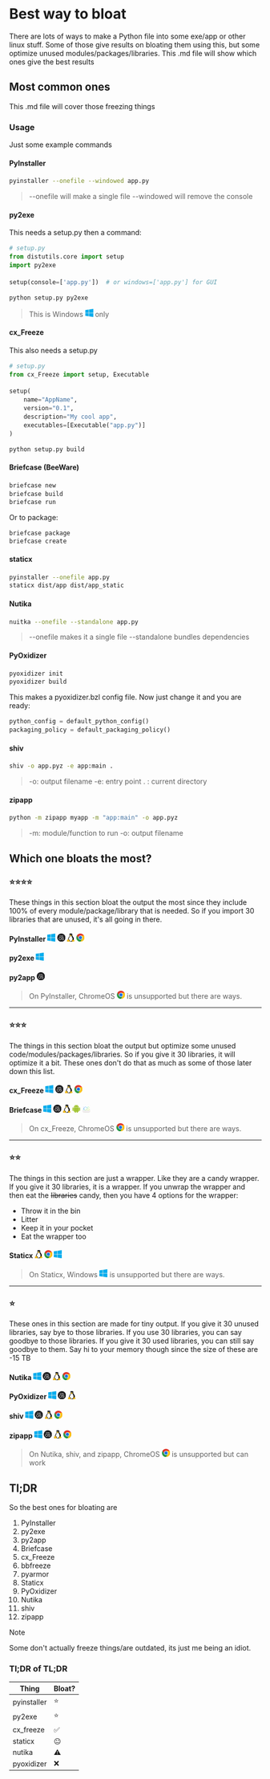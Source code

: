 # Best way to bloat
There are lots of ways to make a Python file into some exe/app or other linux stuff. Some of those give results on bloating them using this, but some optimize unused modules/packages/libraries. This .md file will show which ones give the best results
## Most common ones
This .md file will cover those freezing things
### Usage
Just some example commands
#### PyInstaller
```bash
pyinstaller --onefile --windowed app.py
```
> --onefile will make a single file
> --windowed will remove the console
#### py2exe
This needs a setup.py then a command:
```python
# setup.py
from distutils.core import setup
import py2exe

setup(console=['app.py'])  # or windows=['app.py'] for GUI
```
```bash
python setup.py py2exe
```
> This is Windows ![Windows logo](../../assets/image/windows.png) only
#### cx_Freeze
This also needs a setup.py
```python
# setup.py
from cx_Freeze import setup, Executable

setup(
    name="AppName",
    version="0.1",
    description="My cool app",
    executables=[Executable("app.py")]
)
```
```bash
python setup.py build
```
#### Briefcase (BeeWare)
```bash
briefcase new
briefcase build
briefcase run
```
Or to package:
```
briefcase package
briefcase create
```
#### staticx
```bash
pyinstaller --onefile app.py
staticx dist/app dist/app_static
```
#### Nutika
```bash
nuitka --onefile --standalone app.py
```
> --onefile makes it a single file
> --standalone bundles dependencies
#### PyOxidizer
```bash
pyoxidizer init
pyoxidizer build
```
This makes a pyoxidizer.bzl config file.
Now just change it and you are ready:
```python
python_config = default_python_config()
packaging_policy = default_packaging_policy()
```
#### shiv
```bash
shiv -o app.pyz -e app:main .
```
> -o: output filename
> -e: entry point
> .  : current directory
#### zipapp
```bash
python -m zipapp myapp -m "app:main" -o app.pyz
```
> -m: module/function to run
> -o: output filename
## Which one bloats the most?
### :star::star::star::star:
These things in this section bloat the output the most since they include 100% of every module/package/library that is needed. So if you import 30 libraries that are unused, it's all going in there.
#### PyInstaller ![Supported on Windows](../../assets/image/windows.png) ![Supported on MacOS](../../assets/image/mac_os.png) ![Supported on Linux](../../assets/image/linux.png)  ![Unsupported on ChromeOS, but can work](../../assets/image/chrome_os.png)
#### py2exe ![Supported on Windows](../../assets/image/windows.png)
#### py2app ![Supported on MacOS](../../assets/image/mac_os.png)
>On PyInstaller, ChromeOS ![ChromeOS](../../assets/image/chrome_os.png) is unsupported but there are ways.
---
### :star::star::star:
The things in this section bloat the output but optimize some unused code/modules/packages/libraries. So if you give it 30 libraries, it will optimize it a bit. These ones don't do that as much as some of those later down this list.
#### cx_Freeze ![Supported on Windows](../../assets/image/windows.png) ![Supported on MacOS](../../assets/image/mac_os.png) ![Supported on Linux](../../assets/image/linux.png)  ![Unsupported on ChromeOS, but can work](../../assets/image/chrome_os.png)
#### Briefcase ![Supported on Windows](../../assets/image/windows.png) ![Supported on MacOS](../../assets/image/mac_os.png) ![Supported on Linux](../../assets/image/linux.png) ![Supported on Android](../../assets/image/android.png) ![Supported on iOS](../../assets/image/ios.png)
>On cx_Freeze, ChromeOS ![ChromeOS](../../assets/image/chrome_os.png) is unsupported but there are ways.
---
### :star::star:
The things in this section are just a wrapper. Like they are a candy wrapper. If you give it 30 libraries, it is a wrapper. If you unwrap the wrapper and then eat the ~~libraries~~ candy, then you have 4 options for the wrapper:
- Throw it in the bin
-  Litter
-  Keep it in your pocket
- Eat the wrapper too
#### Staticx ![Supported on Linux](../../assets/image/linux.png) ![Supported on ChromeOS](../../assets/image/chrome_os.png) ![Unsupported on Windows, but can work](../../assets/image/windows.png)
> On Staticx, Windows ![Windows](../../assets/image/windows.png) is unsupported but there are ways.
---
### :star:
These ones in this section are made for tiny output. If you give it 30 unused libraries, say bye to those libraries. If you use 30 libraries, you can say goodbye to those libraries. If you give it 30 used libraries, you can still say goodbye to them. Say hi to your memory though since the size of these are -15 TB
<!-- yes, that is a minus sign, it is a negative number -->
#### Nutika ![Supported on Windows](../../assets/image/windows.png) ![Supported on MacOS](../../assets/image/mac_os.png) ![Supported on Linux](../../assets/image/linux.png)  ![Unsupported on ChromeOS, but can work](../../assets/image/chrome_os.png)
#### PyOxidizer ![Supported on Windows](../../assets/image/windows.png) ![Supported on MacOS](../../assets/image/mac_os.png) ![Supported on Linux](../../assets/image/linux.png)
#### shiv ![Supported on Windows](../../assets/image/windows.png) ![Supported on MacOS](../../assets/image/mac_os.png) ![Supported on Linux](../../assets/image/linux.png)  ![Unsupported on ChromeOS, but can work](../../assets/image/chrome_os.png)
#### zipapp ![Supported on Windows](../../assets/image/windows.png) ![Supported on MacOS](../../assets/image/mac_os.png) ![Supported on Linux](../../assets/image/linux.png)  ![Unsupported on ChromeOS, but can work](../../assets/image/chrome_os.png)
> On Nutika, shiv, and zipapp, ChromeOS ![ChromeOS](../../assets/image/chrome_os.png) is unsupported but can work
## Tl;DR
So the best ones for bloating are
1. PyInstaller
2. py2exe
3. py2app
4. Briefcase
5. cx_Freeze
6. bbfreeze
7. pyarmor
8. Staticx
9. PyOxidizer
10. Nutika
11. shiv
12. zipapp 
> [!NOTE]
> Some don't actually freeze things/are outdated, its just me being an idiot.
### Tl;DR of TL;DR
| Thing | Bloat? |
| -------- | -------- |
| pyinstaller | :star: |
| py2exe | :star: |
| cx_freeze | :white_check_mark: |
| staticx | :neutral_face: |
| nutika | :warning: |
| pyoxidizer | :x:
